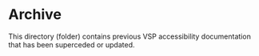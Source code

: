 # Archive
This directory (folder) contains previous VSP accessibility documentation that has been superceded or updated.
